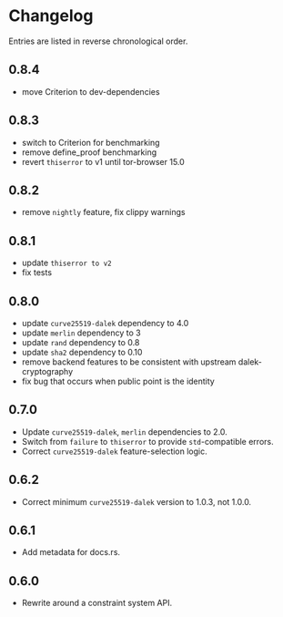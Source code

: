 # Changelog

Entries are listed in reverse chronological order.

## 0.8.4
* move Criterion to dev-dependencies

## 0.8.3
* switch to Criterion for benchmarking
* remove define_proof benchmarking
* revert `thiserror` to v1 until tor-browser 15.0


## 0.8.2
* remove `nightly` feature, fix clippy warnings

## 0.8.1
* update `thiserror to v2`
* fix tests

## 0.8.0
* update `curve25519-dalek` dependency to 4.0
* update `merlin` dependency to 3
* update `rand` dependency to 0.8
* update `sha2` dependency to 0.10
* remove backend features to be consistent with upstream dalek-cryptography
* fix bug that occurs when public point is the identity 

## 0.7.0

* Update `curve25519-dalek`, `merlin` dependencies to 2.0.
* Switch from `failure` to `thiserror` to provide `std`-compatible errors.
* Correct `curve25519-dalek` feature-selection logic.

## 0.6.2

* Correct minimum `curve25519-dalek` version to 1.0.3, not 1.0.0.

## 0.6.1

* Add metadata for docs.rs.

## 0.6.0

* Rewrite around a constraint system API.

